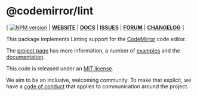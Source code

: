 # @codemirror/lint

[ [![NPM version](https://img.shields.io/npm/v/@codemirror/next.svg)](https://www.npmjs.org/package/@codemirror/lint) | [**WEBSITE**](https://codemirror.net/6/) | [**DOCS**](https://codemirror.net/6/docs/ref/#lint) | [**ISSUES**](https://github.com/codemirror/codemirror.next/issues) | [**FORUM**](https://discuss.codemirror.net/c/next/) | [**CHANGELOG**](https://github.com/codemirror/lint/blob/main/CHANGELOG.md) ]

This package implements Linting support for the
[CodeMirror](https://codemirror.net/6/) code editor.

The [project page](https://codemirror.net/6/) has more information, a
number of [examples](https://codemirror.net/6/examples/) and the
[documentation](https://codemirror.net/6/docs/).

This code is released under an
[MIT license](https://github.com/codemirror/lint/tree/main/LICENSE).

We aim to be an inclusive, welcoming community. To make that explicit,
we have a [code of
conduct](http://contributor-covenant.org/version/1/1/0/) that applies
to communication around the project.

